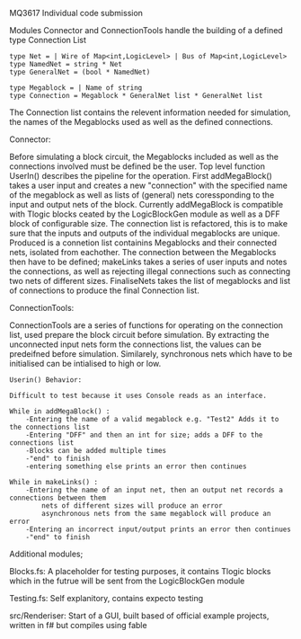 MQ3617 Individual code submission

Modules Connector and ConnectionTools handle the building of a defined type Connection List

~~~~~~~~~~~~~~~~~~~~~~~~~~~~~~~~~~~~~~~~~~~~~~~~~~~~~~~~~~~~~~~~~~~~~~~~~~~
type Net = | Wire of Map<int,LogicLevel> | Bus of Map<int,LogicLevel>
type NamedNet = string * Net
type GeneralNet = (bool * NamedNet) 

type Megablock = | Name of string
type Connection = Megablock * GeneralNet list * GeneralNet list 
~~~~~~~~~~~~~~~~~~~~~~~~~~~~~~~~~~~~~~~~~~~~~~~~~~~~~~~~~~~~~~~~~~~~~~~~~~~

The Connection list contains the relevent information needed for simulation, the names of the Megablocks used as well as the defined connections.

Connector:

Before simulating a block circuit, the Megablocks included as well as the connections involved must be defined be the user. Top level function UserIn() describes the pipeline for the operation.
First addMegaBlock() takes a user input and creates a new "connection" with the specified name of the megablock as well as lists of (general) nets coressponding to the input and output nets of the block.
Currently addMegaBlock is compatible with Tlogic blocks ceated by the LogicBlockGen module as well as a DFF block of configurable size.
The connection list is refactored, this is to make sure that the inputs and outputs of the individual megablocks are unique. Produced is a connetion list containins Megablocks and their connected nets, isolated from eachother. The connection between the Megablocks then have to be defined; makeLinks takes a series of user inputs and notes the connections, as well as rejecting illegal connections such as connecting two nets of different sizes. FinaliseNets takes the list of megablocks and list of connections to produce the final Connection list.

ConnectionTools:

ConnectionTools are a series of functions for operating on the connection list, used prepare the block circuit before simulation. By extracting the unconnected input nets form the connections list, the values can be predeifned before simulation. Similarely, synchronous nets which have to be initialised can be intialised to high or low.

~~~~~~~~~~~~~~~~~~~~~~~~~~~~~~~~~~~~~~~~~~~~~~~~~~~~~~~~~~~~~~~~~~~~~~~~~~~
Userin() Behavior:

Difficult to test because it uses Console reads as an interface.

While in addMegaBlock() :
    -Entering the name of a valid megablock e.g. "Test2" Adds it to the connections list
    -Entering "DFF" and then an int for size; adds a DFF to the connections list
    -Blocks can be added multiple times
    -"end" to finish
    -entering something else prints an error then continues

While in makeLinks() :
    -Entering the name of an input net, then an output net records a connections between them
        nets of different sizes will produce an error
        asynchronous nets from the same megablock will produce an error
    -Entering an incorrect input/output prints an error then continues
    -"end" to finish

~~~~~~~~~~~~~~~~~~~~~~~~~~~~~~~~~~~~~~~~~~~~~~~~~~~~~~~~~~~~~~~~~~~~~~~~~~~
Additional modules;

Blocks.fs:
A placeholder for testing purposes, it contains Tlogic blocks which in the futrue will be sent from the LogicBlockGen module 

Testing.fs:
Self explanitory, contains expecto testing

src/Renderiser:
Start of a GUI, built based of official example projects, written in f# but compiles using fable

